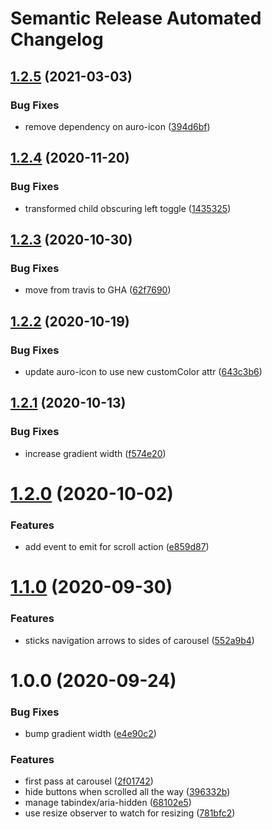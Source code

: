 # Semantic Release Automated Changelog

## [1.2.5](https://github.com/AlaskaAirlines/auro-carousel/compare/v1.2.4...v1.2.5) (2021-03-03)


### Bug Fixes

* remove dependency on auro-icon ([394d6bf](https://github.com/AlaskaAirlines/auro-carousel/commit/394d6bf4b52cb1a58b401b371d7967b7f0c866bf))

## [1.2.4](https://github.com/AlaskaAirlines/auro-carousel/compare/v1.2.3...v1.2.4) (2020-11-20)


### Bug Fixes

* transformed child obscuring left toggle ([1435325](https://github.com/AlaskaAirlines/auro-carousel/commit/14353256fabac78b36a24e926f2a4bcefc7d9f4e))

## [1.2.3](https://github.com/AlaskaAirlines/auro-carousel/compare/v1.2.2...v1.2.3) (2020-10-30)


### Bug Fixes

* move from travis to GHA ([62f7690](https://github.com/AlaskaAirlines/auro-carousel/commit/62f76907ef4de4124399f8e82d113163bb10a580))

## [1.2.2](https://github.com/AlaskaAirlines/auro-carousel/compare/v1.2.1...v1.2.2) (2020-10-19)


### Bug Fixes

* update auro-icon to use new customColor attr ([643c3b6](https://github.com/AlaskaAirlines/auro-carousel/commit/643c3b6b968084738fad00186726864e4a524a7c))

## [1.2.1](https://github.com/AlaskaAirlines/auro-carousel/compare/v1.2.0...v1.2.1) (2020-10-13)


### Bug Fixes

* increase gradient width ([f574e20](https://github.com/AlaskaAirlines/auro-carousel/commit/f574e20c3d8aac7aabed025247d6de922843c7b4))

# [1.2.0](https://github.com/AlaskaAirlines/auro-carousel/compare/v1.1.0...v1.2.0) (2020-10-02)


### Features

* add event to emit for scroll action ([e859d87](https://github.com/AlaskaAirlines/auro-carousel/commit/e859d879edaec5dd28a887c4424a9e44d469eeda))

# [1.1.0](https://github.com/AlaskaAirlines/auro-carousel/compare/v1.0.0...v1.1.0) (2020-09-30)


### Features

* sticks navigation arrows to sides of carousel ([552a9b4](https://github.com/AlaskaAirlines/auro-carousel/commit/552a9b4e37ada48cc27f3ebe348a5ad3115692de))

# 1.0.0 (2020-09-24)


### Bug Fixes

* bump gradient width ([e4e90c2](https://github.com/AlaskaAirlines/auro-carousel/commit/e4e90c27620f8e6814d4dabc9869df04aafd86af))


### Features

* first pass at carousel ([2f01742](https://github.com/AlaskaAirlines/auro-carousel/commit/2f01742a53e93f9f036163f92a59708a785cfd01))
* hide buttons when scrolled all the way ([396332b](https://github.com/AlaskaAirlines/auro-carousel/commit/396332b41325d3c90c0facab49cb280a03fac8bf))
* manage tabindex/aria-hidden ([68102e5](https://github.com/AlaskaAirlines/auro-carousel/commit/68102e5c7b4046e52ff31fe9a8ab9a1ea71fc1d0))
* use resize observer to watch for resizing ([781bfc2](https://github.com/AlaskaAirlines/auro-carousel/commit/781bfc26ee450f5d013c928bbb86fb140a5c4eb4))
